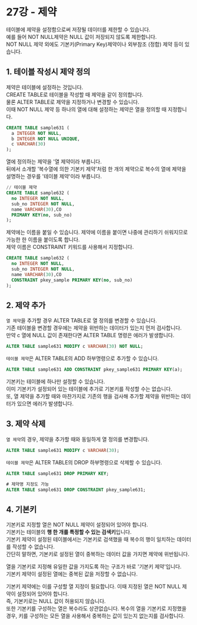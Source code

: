 # 27강 - 제약
테이블에 제약을 설정함으로써 저장될 데이터를 제한할 수 있습니다.  
예를 들어 NOT NULL제약은 NULL 값이 저장되지 않도록 제한합니다.  
NOT NULL 제약 외에도 기본키(Primary Key)제약이나 외부참조 (정합) 제약 등이 있습니다.  
    
## 1. 테이블 작성시 제약 정의
제약은 테이블에 설정하는 것입니다.  
CREATE TABLE로 테이블을 작성할 때 제약을 같이 정의합니다.  
물론 ALTER TABLE로 제약을 지정하거나 변경할 수 있습니다.  
이때 NOT NULL 제약 등 하나의 열에 대해 설정하는 제약은 열을 정의할 때 지정합니다.  
```SQL
CREATE TABLE sample631 (
  a INTEGER NOT NULL,
  b INTEGER NOT NULL UNIQUE,
  c VARCHAR(30)
);
```
열에 정의하는 제약을 '열 제약이라 부릅니다.  
뒤에서 소개할 '복수열에 의한 기본키 제약'처럼 한 개의 제약으로 복수의 열에 제약을 설명하는 경우를 '테이블 제약'이라 부릅니다.  
```SQL
// 테이블 제약
CREATE TABLE sample632 (
  no INTEGER NOT NULL,
  sub_no INTEGER NOT NULL,
  name VARCHAR(30),CO
  PRIMARY KEY(no, sub_no)
);
```
제약에는 이름을 붙일 수 있습니다. 제약에 이름을 붙이면 나중에 관리하기 쉬워지므로 가능한 한 이름을 붙이도록 합니다.  
제약 이름은 CONSTRAINT 키워드를 사용해서 지정합니다.  
```SQL
CREATE TABLE sample632 (
  no INTEGER NOT NULL,
  sub_no INTEGER NOT NULL,
  name VARCHAR(30),CO
  CONSTRAINT pkey_sample PRIMARY KEY(no, sub_no)
);
```
## 2. 제약 추가
`열 제약`을 추가할 경우 ALTER TABLE로 열 정의를 변경할 수 있습니다.  
기존 테이블을 변경할 경우에는 제약을 위반하는 데이터가 있는지 먼저 검사합니다.  
만약 c 열에 NULL 값이 존재한다면 ALTER TABLE 명령은 에러가 발생합니다.  
```SQL
ALTER TABLE sample631 MODIFY c VARCHAR(30) NOT NULL;
```
  
`테이블 제약`은 ALTER TABLE의 ADD 하부명령으로 추가할 수 있습니다.  
```SQL
ALTER TABLE sample631 ADD CONSTRAINT pkey_sample631 PRIMARY KEY(a);
```
기본키는 테이블에 하나만 설정할 수 있습니다.  
이미 기본키가 설정되어 있는 테이블에 추가로 기본키를 작성할 수는 없습니다.  
또, 열 제약을 추가할 때와 마찬가지로 기존의 행을 검사해 추가할 제약을 위반하는 데이터가 있으면 에러가 발생합니다.  
  
## 3. 제약 삭제
`열 제약`의 경우, 제약을 추가할 때와 동일하게 열 정의를 변경합니다.  
```SQL
ALTER TABLE sample631 MODIFY c VARCHAR(30);
```
`테이블 제약`은 ALTER TABLE의 DROP 하부명령으로 삭제할 수 있습니다.  
```SQL
ALTER TABLE sample631 DROP PRIMARY KEY;

# 제약명 지정도 가능 
ALTER TABLE sample631 DROP CONSTRAINT pkey_sample631;
```
## 4. 기본키
기본키로 지정할 열은 NOT NULL 제약이 설정되어 있어야 합니다.  
기본키는 테이블의 **행 한 개를 특정할 수 있는 검색키**입니다.  
기본키 제약이 설정된 테이블에서는 기본키로 검색했을 때 복수의 행이 일치하는 데이터를 작성할 수 없습니다.  
간단히 말하면, 기본키로 설정된 열이 중복하는 데이터 값을 가지면 제약에 위반됩니다.  
  
열을 기본키로 지정해 유일한 값을 가지도록 하는 구조가 바로 '기본키 제약'입니다.  
기본키 제약이 설정된 열에는 중복된 값을 저장할 수 없습니다.  
  
기본키 제약에는 이를 구성할 열 지정이 필요합니다. 이때 지정된 열은 NOT NULL 제약이 설정되어 있어야 합니다.  
즉, 기본키로는 NULL 값이 허용되지 않습니다.  
또한 기본키를 구성하는 열은 복수라도 상관없습니다. 복수의 열을 기본키로 지정했을 경우, 키를 구성하는 모든 열을 사용해서 중복하는 값이 있는지 없는지를 검사합니다.  
